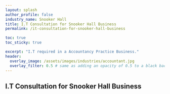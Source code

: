 ```yaml
---
layout: splash 
author_profile: false 
industry_name: Snooker Hall
title: I.T Consultation for Snooker Hall Business
permalink: /it-consultation-for-snooker-hall-business

toc: true
toc_sticky: true

excerpt: "I.T required in a Accountancy Practice Business."
header:
  overlay_image: /assets/images/industries/accountant.jpg
  overlay_filter: 0.5 # same as adding an opacity of 0.5 to a black background
---
```


## I.T Consultation for Snooker Hall Business